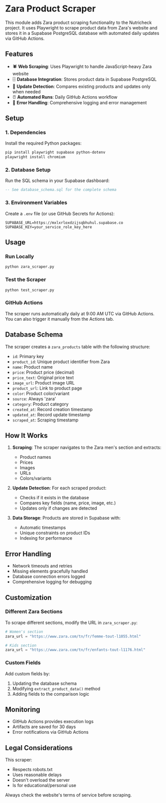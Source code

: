 # Zara Product Scraper

This module adds Zara product scraping functionality to the Nutricheck project. It uses Playwright to scrape product data from Zara's website and stores it in a Supabase PostgreSQL database with automated daily updates via GitHub Actions.

## Features

- 🕷️ **Web Scraping**: Uses Playwright to handle JavaScript-heavy Zara website
- 🗄️ **Database Integration**: Stores product data in Supabase PostgreSQL
- 🔄 **Update Detection**: Compares existing products and updates only when needed
- ⏰ **Automated Runs**: Daily GitHub Actions workflow
- 🚀 **Error Handling**: Comprehensive logging and error management

## Setup

### 1. Dependencies

Install the required Python packages:

```bash
pip install playwright supabase python-dotenv
playwright install chromium
```

### 2. Database Setup

Run the SQL schema in your Supabase dashboard:

```sql
-- See database_schema.sql for the complete schema
```

### 3. Environment Variables

Create a `.env` file (or use GitHub Secrets for Actions):

```env
SUPABASE_URL=https://mxlxrloxdzijsqbhuhul.supabase.co
SUPABASE_KEY=your_service_role_key_here
```

## Usage

### Run Locally

```bash
python zara_scraper.py
```

### Test the Scraper

```bash
python test_scraper.py
```

### GitHub Actions

The scraper runs automatically daily at 9:00 AM UTC via GitHub Actions. You can also trigger it manually from the Actions tab.

## Database Schema

The scraper creates a `zara_products` table with the following structure:

- `id`: Primary key
- `product_id`: Unique product identifier from Zara
- `name`: Product name
- `price`: Product price (decimal)
- `price_text`: Original price text
- `image_url`: Product image URL
- `product_url`: Link to product page
- `color`: Product color/variant
- `source`: Always 'zara'
- `category`: Product category
- `created_at`: Record creation timestamp
- `updated_at`: Record update timestamp
- `scraped_at`: Scraping timestamp

## How It Works

1. **Scraping**: The scraper navigates to the Zara men's section and extracts:
   - Product names
   - Prices
   - Images
   - URLs
   - Colors/variants

2. **Update Detection**: For each scraped product:
   - Checks if it exists in the database
   - Compares key fields (name, price, image, etc.)
   - Updates only if changes are detected

3. **Data Storage**: Products are stored in Supabase with:
   - Automatic timestamps
   - Unique constraints on product IDs
   - Indexing for performance

## Error Handling

- Network timeouts and retries
- Missing elements gracefully handled
- Database connection errors logged
- Comprehensive logging for debugging

## Customization

### Different Zara Sections

To scrape different sections, modify the URL in `zara_scraper.py`:

```python
# Women's section
zara_url = "https://www.zara.com/tn/fr/femme-tout-l1055.html"

# Kids section  
zara_url = "https://www.zara.com/tn/fr/enfants-tout-l1176.html"
```

### Custom Fields

Add custom fields by:
1. Updating the database schema
2. Modifying `extract_product_data()` method
3. Adding fields to the comparison logic

## Monitoring

- GitHub Actions provides execution logs
- Artifacts are saved for 30 days
- Error notifications via GitHub Actions

## Legal Considerations

This scraper:
- Respects robots.txt
- Uses reasonable delays
- Doesn't overload the server
- Is for educational/personal use

Always check the website's terms of service before scraping.